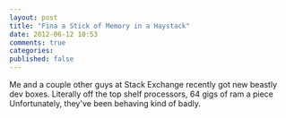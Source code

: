 ```yaml
---
layout: post
title: "Fina a Stick of Memory in a Haystack"
date: 2012-06-12 10:53
comments: true
categories: 
published: false
---
```


Me and a couple other guys at Stack Exchange recently got new beastly dev boxes. Literally off the top shelf processors, 64 gigs of ram a piece Unfortunately, they've been behaving kind of badly.